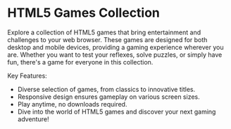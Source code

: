 # HTML5 Games Collection

Explore a collection of HTML5 games that bring entertainment and challenges to your web browser. These games are designed for both desktop and mobile devices, providing a gaming experience wherever you are. Whether you want to test your reflexes, solve puzzles, or simply have fun, there's a game for everyone in this collection.

Key Features:

- Diverse selection of games, from classics to innovative titles.
- Responsive design ensures gameplay on various screen sizes.
- Play anytime, no downloads required.
- Dive into the world of HTML5 games and discover your next gaming adventure!
